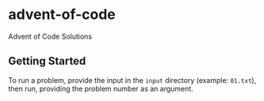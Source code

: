 # advent-of-code
Advent of Code Solutions

## Getting Started

To run a problem, provide the input in the `input` directory (example: `01.txt`), then run, providing the problem number
as an argument.